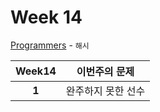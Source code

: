 # Week 14

[Programmers](https://programmers.co.kr/learn/courses/30/lessons/42576) - `해시`

Week14 | 이번주의 문제
:---: | :--------:
**1** | 완주하지 못한 선수
